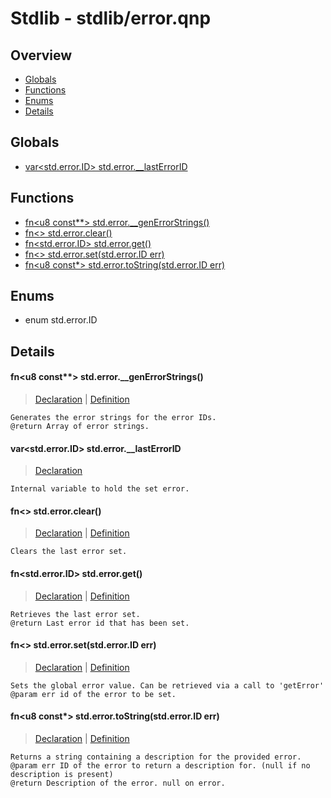 
# Stdlib - stdlib/error.qnp

## Overview
 - [Globals](#globals)
 - [Functions](#functions)
 - [Enums](#enums)
 - [Details](#details)


## Globals
 - [var\<std.error.ID\> std.error.__lastErrorID](#ref_38b19f655517fdcc2e574db8ef85aa9c)

## Functions
 - [fn\<u8 const**\> std.error.__genErrorStrings()](#ref_1da32c02d2e1b84dd73106f6242bfb20)
 - [fn\<\> std.error.clear()](#ref_4a5ec4c965dca5c596e82065f9b44eae)
 - [fn\<std.error.ID\> std.error.get()](#ref_b02942fd928b05dd1e9234338c5fbee2)
 - [fn\<\> std.error.set(std.error.ID err)](#ref_1e4af950465692606de70fa31a5c319b)
 - [fn\<u8 const*\> std.error.toString(std.error.ID err)](#ref_576f588031db164d77fe8b235ad0f8bb)

## Enums
 - enum std.error.ID

## Details
#### <a id="ref_1da32c02d2e1b84dd73106f6242bfb20"/>fn\<u8 const**\> std.error.__genErrorStrings()
> [Declaration](/stdlib/error.qnp?plain=1#L35) | [Definition](/stdlib/error.qnp?plain=1#L61)
```qinp
Generates the error strings for the error IDs.
@return Array of error strings.
```
#### <a id="ref_38b19f655517fdcc2e574db8ef85aa9c"/>var\<std.error.ID\> std.error.__lastErrorID
> [Declaration](/stdlib/error.qnp?plain=1#L15)
```qinp
Internal variable to hold the set error.
```
#### <a id="ref_4a5ec4c965dca5c596e82065f9b44eae"/>fn\<\> std.error.clear()
> [Declaration](/stdlib/error.qnp?plain=1#L26) | [Definition](/stdlib/error.qnp?plain=1#L46)
```qinp
Clears the last error set.
```
#### <a id="ref_b02942fd928b05dd1e9234338c5fbee2"/>fn\<std.error.ID\> std.error.get()
> [Declaration](/stdlib/error.qnp?plain=1#L23) | [Definition](/stdlib/error.qnp?plain=1#L43)
```qinp
Retrieves the last error set.
@return Last error id that has been set.
```
#### <a id="ref_1e4af950465692606de70fa31a5c319b"/>fn\<\> std.error.set(std.error.ID err)
> [Declaration](/stdlib/error.qnp?plain=1#L19) | [Definition](/stdlib/error.qnp?plain=1#L40)
```qinp
Sets the global error value. Can be retrieved via a call to 'getError'
@param err id of the error to be set.
```
#### <a id="ref_576f588031db164d77fe8b235ad0f8bb"/>fn\<u8 const*\> std.error.toString(std.error.ID err)
> [Declaration](/stdlib/error.qnp?plain=1#L31) | [Definition](/stdlib/error.qnp?plain=1#L49)
```qinp
Returns a string containing a description for the provided error.
@param err ID of the error to return a description for. (null if no description is present)
@return Description of the error. null on error.
```

